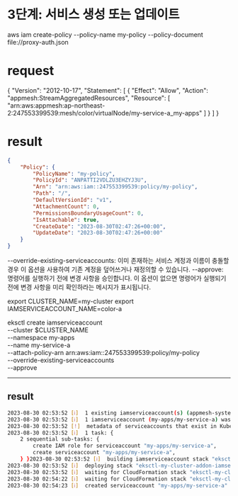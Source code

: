 
# 3단계: 서비스 생성 또는 업데이트

aws iam create-policy --policy-name my-policy --policy-document file://proxy-auth.json

# request
{
    "Version": "2012-10-17",
    "Statement": [
        {
            "Effect": "Allow",
            "Action": "appmesh:StreamAggregatedResources",
            "Resource": [
                "arn:aws:appmesh:ap-northeast-2:247553399539:mesh/color/virtualNode/my-service-a_my-apps"
            ]
        }
    ]
}

# result
```json
{
    "Policy": {
        "PolicyName": "my-policy",
        "PolicyId": "ANPATTI2VDLZU3EHZYJ3U",
        "Arn": "arn:aws:iam::247553399539:policy/my-policy",
        "Path": "/",
        "DefaultVersionId": "v1",
        "AttachmentCount": 0,
        "PermissionsBoundaryUsageCount": 0,
        "IsAttachable": true,
        "CreateDate": "2023-08-30T02:47:26+00:00",
        "UpdateDate": "2023-08-30T02:47:26+00:00"
    }
}
```

--override-existing-serviceaccounts: 이미 존재하는 서비스 계정과 이름이 충돌할 경우 이 옵션을 사용하여 기존 계정을 덮어쓰거나 재정의할 수 있습니다.
--approve: 명령어를 실행하기 전에 변경 사항을 승인합니다. 이 옵션이 없으면 명령어가 실행되기 전에 변경 사항을 미리 확인하라는 메시지가 표시됩니다.

export CLUSTER_NAME=my-cluster
export IAMSERVICEACCOUNT_NAME=color-a

eksctl create iamserviceaccount \
    --cluster $CLUSTER_NAME \
    --namespace my-apps \
    --name my-service-a \
    --attach-policy-arn  arn:aws:iam::247553399539:policy/my-policy \
    --override-existing-serviceaccounts \
    --approve

---

## result
```sh
2023-08-30 02:53:52 [ℹ]  1 existing iamserviceaccount(s) (appmesh-system/appmesh-controller) will be excluded
2023-08-30 02:53:52 [ℹ]  1 iamserviceaccount (my-apps/my-service-a) was included (based on the include/exclude rules)
2023-08-30 02:53:52 [!]  metadata of serviceaccounts that exist in Kubernetes will be updated, as --override-existing-serviceaccounts was set
2023-08-30 02:53:52 [ℹ]  1 task: { 
    2 sequential sub-tasks: { 
        create IAM role for serviceaccount "my-apps/my-service-a",
        create serviceaccount "my-apps/my-service-a",
    } }2023-08-30 02:53:52 [ℹ]  building iamserviceaccount stack "eksctl-my-cluster-addon-iamserviceaccount-my-apps-my-service-a"
2023-08-30 02:53:52 [ℹ]  deploying stack "eksctl-my-cluster-addon-iamserviceaccount-my-apps-my-service-a"
2023-08-30 02:53:52 [ℹ]  waiting for CloudFormation stack "eksctl-my-cluster-addon-iamserviceaccount-my-apps-my-service-a"
2023-08-30 02:54:22 [ℹ]  waiting for CloudFormation stack "eksctl-my-cluster-addon-iamserviceaccount-my-apps-my-service-a"
2023-08-30 02:54:23 [ℹ]  created serviceaccount "my-apps/my-service-a"
```